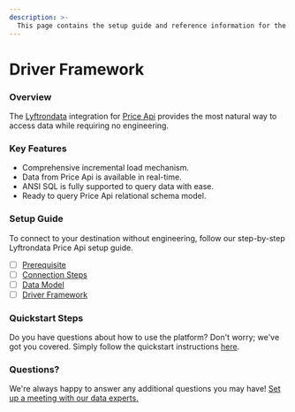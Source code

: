 ```yaml
---
description: >-
  This page contains the setup guide and reference information for the Price Api source connector.
---
```


# Driver Framework

### Overview

The [Lyftrondata](https://www.lyftrondata.com/) integration for [Price Api](None) provides the most natural way to access data while requiring no engineering.

### Key Features

* Comprehensive incremental load mechanism.
* Data from Price Api is available in real-time.&#x20;
* ANSI SQL is fully supported to query data with ease.
* Ready to query Price Api relational schema model.

### Setup Guide

To connect to your destination without engineering, follow our step-by-step Lyftrondata Price Api setup guide.

* [ ] [Prerequisite](../prerequisite.md)
* [ ] [Connection Steps](../connection-steps.md)
* [ ] [Data Model](../data-model/erd.md)
* [ ] [Driver Framework](../driver-framework/)

### Quickstart Steps

Do you have questions about how to use the platform? Don't worry; we've got you covered. Simply follow the quickstart instructions [here](../driver-framework/README.md).

### Questions? <a href="#questions" id="questions"></a>

We're always happy to answer any additional questions you may have! [Set up a meeting with our data experts.](https://www.lyftrondata.com/book-a-meeting/)


